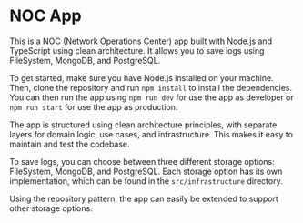# NOC App

This is a NOC (Network Operations Center) app built with Node.js and TypeScript using clean architecture.
It allows you to save logs using FileSystem, MongoDB, and PostgreSQL.

To get started, make sure you have Node.js installed on your machine. Then, clone the repository
and run `npm install` to install the dependencies. You can then run the app using `npm run dev` for use the app
as developer or `npm run start` for use the app as production.

The app is structured using clean architecture principles, with separate layers for domain logic, use cases,
and infrastructure. This makes it easy to maintain and test the codebase.

To save logs, you can choose between three different storage options: FileSystem, MongoDB, and PostgreSQL.
Each storage option has its own implementation, which can be found in the `src/infrastructure` directory.

Using the repository pattern, the app can easily be extended to support other storage options.

